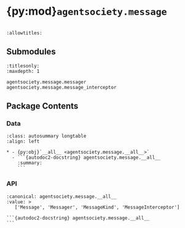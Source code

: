 # {py:mod}`agentsociety.message`

```{py:module} agentsociety.message
```

```{autodoc2-docstring} agentsociety.message
:allowtitles:
```

## Submodules

```{toctree}
:titlesonly:
:maxdepth: 1

agentsociety.message.messager
agentsociety.message.message_interceptor
```

## Package Contents

### Data

````{list-table}
:class: autosummary longtable
:align: left

* - {py:obj}`__all__ <agentsociety.message.__all__>`
  - ```{autodoc2-docstring} agentsociety.message.__all__
    :summary:
    ```
````

### API

````{py:data} __all__
:canonical: agentsociety.message.__all__
:value: >
   ['Message', 'Messager', 'MessageKind', 'MessageInterceptor']

```{autodoc2-docstring} agentsociety.message.__all__
```

````
